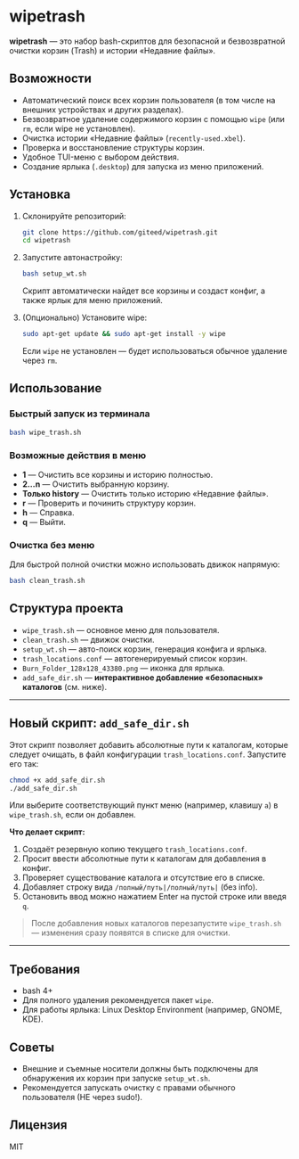 # wipetrash

**wipetrash** — это набор bash-скриптов для безопасной и безвозвратной очистки корзин (Trash) и истории «Недавние файлы».

## Возможности

- Автоматический поиск всех корзин пользователя (в том числе на внешних устройствах и других разделах).
- Безвозвратное удаление содержимого корзин с помощью `wipe` (или `rm`, если wipe не установлен).
- Очистка истории «Недавние файлы» (`recently-used.xbel`).
- Проверка и восстановление структуры корзин.
- Удобное TUI-меню с выбором действия.
- Создание ярлыка (`.desktop`) для запуска из меню приложений.

## Установка

1. Склонируйте репозиторий:
   ```bash
   git clone https://github.com/giteed/wipetrash.git
   cd wipetrash
   ```

2. Запустите автонастройку:
   ```bash
   bash setup_wt.sh
   ```
   Скрипт автоматически найдет все корзины и создаст конфиг, а также ярлык для меню приложений.

3. (Опционально) Установите wipe:
   ```bash
   sudo apt-get update && sudo apt-get install -y wipe
   ```
   Если `wipe` не установлен — будет использоваться обычное удаление через `rm`.

## Использование

### Быстрый запуск из терминала

```bash
bash wipe_trash.sh
```

### Возможные действия в меню

- **1** — Очистить все корзины и историю полностью.
- **2…n** — Очистить выбранную корзину.
- **Только history** — Очистить только историю «Недавние файлы».
- **r** — Проверить и починить структуру корзин.
- **h** — Справка.
- **q** — Выйти.

### Очистка без меню

Для быстрой полной очистки можно использовать движок напрямую:
```bash
bash clean_trash.sh
```

## Структура проекта

- `wipe_trash.sh` — основное меню для пользователя.
- `clean_trash.sh` — движок очистки.
- `setup_wt.sh` — авто-поиск корзин, генерация конфига и ярлыка.
- `trash_locations.conf` — автогенерируемый список корзин.
- `Burn_Folder_128x128_43380.png` — иконка для ярлыка.
- `add_safe_dir.sh` — **интерактивное добавление «безопасных» каталогов** (см. ниже).

---

## Новый скрипт: `add_safe_dir.sh`

Этот скрипт позволяет добавить абсолютные пути к каталогам, которые следует очищать, в файл конфигурации `trash_locations.conf`. Запустите его так:

```bash
chmod +x add_safe_dir.sh
./add_safe_dir.sh
```

Или выберите соответствующий пункт меню (например, клавишу `a`) в `wipe_trash.sh`, если он добавлен.

**Что делает скрипт:**
1. Создаёт резервную копию текущего `trash_locations.conf`.
2. Просит ввести абсолютные пути к каталогам для добавления в конфиг.
3. Проверяет существование каталога и отсутствие его в списке.
4. Добавляет строку вида `/полный/путь|/полный/путь|` (без info).
5. Остановить ввод можно нажатием Enter на пустой строке или введя `q`.

> После добавления новых каталогов перезапустите `wipe_trash.sh` — изменения сразу появятся в списке для очистки.

---

## Требования

- bash 4+
- Для полного удаления рекомендуется пакет `wipe`.
- Для работы ярлыка: Linux Desktop Environment (например, GNOME, KDE).

## Советы

- Внешние и съемные носители должны быть подключены для обнаружения их корзин при запуске `setup_wt.sh`.
- Рекомендуется запускать очистку с правами обычного пользователя (НЕ через sudo!).

## Лицензия

MIT
